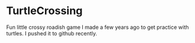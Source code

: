 # TurtleCrossing

Fun little crossy roadish game I made a few years ago to get practice with turtles. I pushed it to github recently.